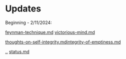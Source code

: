 # Updates

Beginning - 2/11/2024:&#x20;

[feynman-technique.md](../study-notes/self-help/memory/feynman-technique.md "mention") [victorious-mind.md](../study-notes/self-help/memory/victorious-mind.md "mention")

&#x20;[thoughts-on-self-integrity.md](../study-notes/self-help/integrity/thoughts-on-self-integrity.md "mention")[integrity-of-emptiness.md](../study-notes/philosophy/non-western/indian/buddhism/early-buddhism/thanissaro-bhikkhu/integrity-of-emptiness.md "mention")

[..](../ "mention") [status.md](../my-books/sacrilegious-theosis/status.md "mention")

